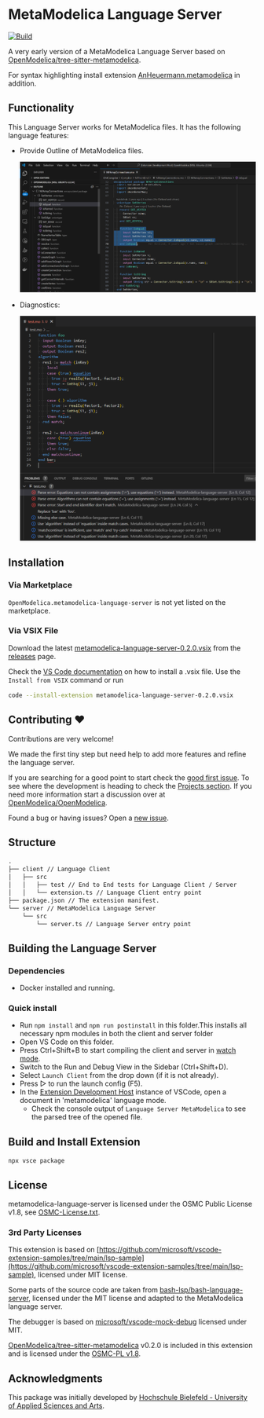 # MetaModelica Language Server

[![Build](https://github.com/OpenModelica/metamodelica-language-server/actions/workflows/test.yml/badge.svg)](https://github.com/OpenModelica/metamodelica-language-server/actions/workflows/test.yml)

A very early version of a MetaModelica Language Server based on
[OpenModelica/tree-sitter-metamodelica](https://github.com/OpenModelica/tree-sitter-metamodelica).

For syntax highlighting install extension
[AnHeuermann.metamodelica](https://marketplace.visualstudio.com/items?itemName=AnHeuermann.metamodelica)
in addition.

## Functionality

This Language Server works for MetaModelica files. It has the following language
features:

  - Provide Outline of MetaModelica files.

    ![Outline](images/outline_demo.png)

  - Diagnostics:

    ![Diagnostics](images/problemMatching.png)

## Installation

### Via Marketplace

`OpenModelica.metamodelica-language-server` is not yet listed on the marketplace.

### Via VSIX File

Download the latest
[metamodelica-language-server-0.2.0.vsix](https://github.com/OpenModelica/metamodelica-language-server/releases/download/v0.2.0/metamodelica-language-server-0.2.0.vsix)
from the
[releases](https://github.com/OpenModelica/metamodelica-language-server/releases)
page.

Check the [VS Code documentation](https://code.visualstudio.com/docs/editor/extension-marketplace#_install-from-a-vsix)
on how to install a .vsix file.
Use the `Install from VSIX` command or run

```bash
code --install-extension metamodelica-language-server-0.2.0.vsix
```

## Contributing ❤️

Contributions are very welcome!

We made the first tiny step but need help to add more features and refine the
language server.

If you are searching for a good point to start
check the
[good first issue](https://github.com/OpenModelica/metamodelica-language-server/labels/good%20first%20issue).
To see where the development is heading to check the
[Projects section](https://github.com/OpenModelica/metamodelica-language-server/projects?query=is%3Aopen).
If you need more information start a discussion over at
[OpenModelica/OpenModelica](https://github.com/OpenModelica/OpenModelica).

Found a bug or having issues? Open a
[new issue](https://github.com/OpenModelica/metamodelica-language-server/issues/new/choose).

## Structure

```
.
├── client // Language Client
│   ├── src
│   │   ├── test // End to End tests for Language Client / Server
│   │   └── extension.ts // Language Client entry point
├── package.json // The extension manifest.
└── server // MetaModelica Language Server
    └── src
        └── server.ts // Language Server entry point
```

## Building the Language Server

### Dependencies

  - Docker installed and running.

### Quick install

  - Run `npm install` and `npm run postinstall` in this folder.This installs all
    necessary npm modules in both the client and server folder
  - Open VS Code on this folder.
  - Press Ctrl+Shift+B to start compiling the client and server in [watch
    mode](https://code.visualstudio.com/docs/editor/tasks#:~:text=The%20first%20entry%20executes,the%20HelloWorld.js%20file.).
  - Switch to the Run and Debug View in the Sidebar (Ctrl+Shift+D).
  - Select `Launch Client` from the drop down (if it is not already).
  - Press ▷ to run the launch config (F5).
  - In the [Extension Development
    Host](https://code.visualstudio.com/api/get-started/your-first-extension#:~:text=Then%2C%20inside%20the%20editor%2C%20press%20F5.%20This%20will%20compile%20and%20run%20the%20extension%20in%20a%20new%20Extension%20Development%20Host%20window.)
    instance of VSCode, open a document in 'metamodelica' language mode.
    - Check the console output of `Language Server MetaModelica` to see the parsed
      tree of the opened file.

## Build and Install Extension

```
npx vsce package
```

## License

metamodelica-language-server is licensed under the OSMC Public License v1.8, see
[OSMC-License.txt](./OSMC-License.txt).

### 3rd Party Licenses

This extension is based on
[https://github.com/microsoft/vscode-extension-samples/tree/main/lsp-sample](https://github.com/microsoft/vscode-extension-samples/tree/main/lsp-sample),
licensed under MIT license.

Some parts of the source code are taken from
[bash-lsp/bash-language-server](https://github.com/bash-lsp/bash-language-server),
licensed under the MIT license and adapted to the MetaModelica language server.

The debugger is based on [microsoft/vscode-mock-debug](https://github.com/microsoft/vscode-mock-debug) licensed under MIT.

[OpenModelica/tree-sitter-metamodelica](https://github.com/OpenModelica/tree-sitter-metamodelica)
v0.2.0 is included in this extension and is licensed under the [OSMC-PL
v1.8](./server/OSMC-License.txt).

## Acknowledgments

This package was initially developed by
[Hochschule Bielefeld - University of Applied Sciences and Arts](hsbi.de).
